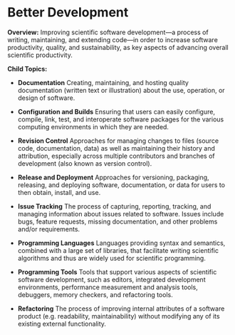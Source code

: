 # Better Development

**Overview:** 
Improving scientific software development—a process of writing, maintaining, and extending code—in order to increase software productivity, quality, and sustainability, as key aspects of advancing overall scientific productivity.

**Child Topics:**
<!--
These need to be renamed: Documentation, Configuration and Builds, Revision Control [change: former Version Control], Software Release and Deployment [change: former Software Distribution], Issue Tracking, Programming Languages  [change: former Programming Languages and Tools], Programming Tools [change: former Programming Languages and Tools], Refactoring
-->

- **Documentation**
Creating, maintaining, and hosting quality documentation (written text or illustration) about the use, operation, or design of software.
<!---Topic order: 1--->

- **Configuration and Builds**
Ensuring that users can easily configure, compile, link, test, and interoperate software packages for the various computing environments in which they are needed.
<!---Topic order: 2--->

- **Revision Control**
Approaches for managing changes to files (source code, documentation, data) as well as maintaining their history and attribution, especially across multiple contributors and branches of development (also known as version control).
<!---Topic order: 3--->

- **Release and Deployment**
Approaches for versioning, packaging, releasing, and deploying software, documentation, or data for users to then obtain, install, and use.
<!---Topic order: 4--->

- **Issue Tracking**
The process of capturing, reporting, tracking, and managing information about issues related to software. Issues include bugs, feature requests, missing documentation, and other problems and/or requirements.
<!---Topic order: 5--->

- **Programming Languages**
Languages providing syntax and semantics, combined with a large set of libraries, that facilitate writing scientific algorithms and thus are widely used for scientific programming.
<!---Topic order: 6--->

- **Programming Tools**
Tools that support various aspects of scientific software development, such as editors, integrated development environments, performance measurement and analysis tools, debuggers, memory checkers, and refactoring tools.
<!---Topic order: 7--->

- **Refactoring**
The process of improving internal attributes of a software product (e.g. readability, maintainability) without modifying any of its existing external functionality.
<!---Topic order: 8--->

<!---
Category order: 2
--->
